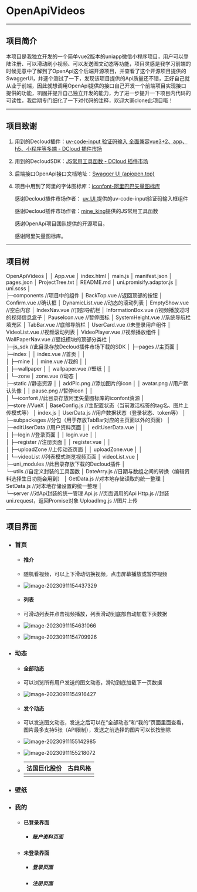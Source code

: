 # OpenApiVideos

------

## 项目简介

​	本项目是我独立开发的一个简单vue2版本的uniapp微信小程序项目，用户可以登陆注册、可以滑动刷小视频、可以发送图文动态等功能，项目灵感是我学习前端的时候无意中了解到了OpenApi这个后端开源项目，并查看了这个开源项目提供的SwaggerUI，并逐个测试了一下，发现该项目提供的Api质量还不错，正好自己就从业于前端，因此就想调用OpenApi提供的接口自己开发一个前端项目实现接口提供的功能，巩固并提升自己独立开发的能力，为了进一步提升一下项目内代码的可读性，我后期专门细化了一下对代码的注释，欢迎大家clone此项目哦！

------

## 项目致谢

1. 用到的Decloud插件：[uv-code-input 验证码输入 全面兼容vue3+2、app、h5、小程序等多端 - DCloud 插件市场](https://ext.dcloud.net.cn/plugin?id=12306)

2. 用到的DecloudSDK：[JS常用工具函数 - DCloud 插件市场](https://ext.dcloud.net.cn/plugin?id=1994)

3. 后端接口OpenApi接口文档地址：[Swagger UI (apiopen.top)](https://api.apiopen.top/swagger/index.html#/)

4. 项目中用到了阿里的字体图标库：[iconfont-阿里巴巴矢量图标库](https://www.iconfont.cn/)

   感谢Decloud插件市场作者： [uv_UI ](https://ext.dcloud.net.cn/publisher?id=89985)提供的uv-code-input验证码输入框组件

   感谢Decloud插件市场作者：[mine_king](https://ext.dcloud.net.cn/publisher?id=317001)提供的JS常用工具函数

   感谢OpenApi项目团队提供的开源项目。

   感谢阿里矢量图标库。

------

## 项目树

OpenApiVideos
│
│  App.vue
│  index.html
│  main.js
│  manifest.json
│  pages.json
│  ProjectTree.txt
│  README.md
│  uni.promisify.adaptor.js
│  uni.scss
│  
├─components		//项目中的组件
│      BackTop.vue				//返回顶部的按钮
│      Confirm.vue				//确认框
│      DynamicList.vue			//动态的滚动列表
│      EmptyShow.vue			//空白内容
│      IndexNav.vue				//顶部导航栏
│      InformationBox.vue		//视频播放过时的视频信息盒子
│      PauseIcon.vue				//暂停图标
│      SystemHeight.vue			//系统导航栏填充区
│      TabBar.vue						//底部导航栏
│      UserCard.vue					//未登录用户组件
│      VideoList.vue					//视频滚动列表
│      VideoPlayer.vue				//视频播放组件
│      WallPaperNav.vue			//壁纸模块的顶部分类栏
│      
├─js_sdk		//此目录存放Decloud插件市场下载的SDK
│
├─pages			//主页面
│  ├─index
│  │      index.vue		//首页
│  │      
│  ├─mine
│  │      mine.vue		//我的
│  │      
│  ├─wallpaper
│  │      wallpaper.vue		//壁纸
│  │      
│  └─zone
│          zone.vue			//动态
│          
├─static			//静态资源
│  │  addPic.png		//添加图片的icon
│  │  avatar.png		//用户默认头像
│  │  pause.png		//暂停icon
│  │  
│  └─iconfont			//此目录存放阿里矢量图标库的iconfont资源
│          
├─store		//VueX
│      BaseConfig.js		//主配置状态（当前激活标签的tag名、图片上传模式等）
│      index.js
│      UserData.js			//用户数据状态（登录状态、token等）
│      
├─subpackages			//分包（用于存放TabBar对应的主页面以外的页面）
│  ├─editUserData		//用户资料页面
│  │      editUserData.vue
│  │      
│  ├─login					//登录页面
│  │      login.vue
│  │      
│  ├─register				//注册页面
│  │      register.vue
│  │      
│  ├─uploadZone		//上传动态页面
│  │      uploadZone.vue
│  │      
│  └─videoList			//列表模式浏览视频页面
│          videoList.vue
│          
├─uni_modules		//此目录存放下载的Decloud插件
│                                  
└─utils		//自定义封装的工具函数
    │  DateArry.js	//日期与数组之间的转换（编辑资料选择生日功能会用到）
    │  GetData.js	//对本地存储读取的统一整理
    │  SetData.js	//对本地存储设置的统一整理
    │  
    └─server			//对Api封装的统一管理
            Api.js			//页面调用的Api
            Http.js			//封装uni.request，返回Promise对象
            UploadImg.js	//图片上传

------

## 项目界面

- ### 首页
  - #### 推介

  - 随机看视频，可以上下滑动切换视频，点击屏幕播放或暂停视频

  - ![image-20230911154437329](C:\Users\18139\AppData\Roaming\Typora\typora-user-images\image-20230911154437329.png)
  
  - #### 列表
  
  - 可滑动列表并点击视频播放，列表滑动到底部自动加载下页数据
  
  - ![image-20230911154631066](C:\Users\18139\AppData\Roaming\Typora\typora-user-images\image-20230911154631066.png)
  
  - ![image-20230911154709926](C:\Users\18139\AppData\Roaming\Typora\typora-user-images\image-20230911154709926.png)
  
- ### 动态
  - #### 全部动态

  - 可以浏览所有用户发送的图文动态，滑动到底加载下一页数据

  - ![image-20230911154916427](C:\Users\18139\AppData\Roaming\Typora\typora-user-images\image-20230911154916427.png)
  
  - #### 发个动态
  
  - 可以发送图文动态，发送之后可以在“全部动态”和“我的”页面里面查看，图片最多支持5张（API限制），发送之前选择的图片可以长按删除
  
  - ![image-20230911155142985](C:\Users\18139\AppData\Roaming\Typora\typora-user-images\image-20230911155142985.png)
  
  - ![image-20230911155218072](C:\Users\18139\AppData\Roaming\Typora\typora-user-images\image-20230911155218072.png)
  
  - | 法国巨化股份 | 古典风格 |
    | ------------ | -------- |
    |              |          |
  
    
  
- ### 壁纸

- ### 我的
  - #### 已登录界面

    - ##### 账户资料页面

  - #### 未登录界面

    - ##### 登录页面

    - ##### 注册页面
